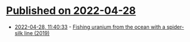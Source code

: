 # [Published on 2022-04-28](index.md)

* [2022-04-28, 11:40:33](https://news.ycombinator.com/item?id=31191317) - [Fishing uranium from the ocean with a spider-silk line (2019)](https://cen.acs.org/materials/Fishing-uranium-ocean-spider-silk/97/web/2019/07)
